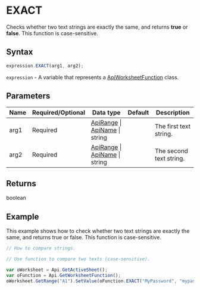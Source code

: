 # EXACT

Checks whether two text strings are exactly the same, and returns **true** or **false**. This function is case-sensitive.

## Syntax

```javascript
expression.EXACT(arg1, arg2);
```

`expression` - A variable that represents a [ApiWorksheetFunction](../ApiWorksheetFunction.md) class.

## Parameters

| **Name** | **Required/Optional** | **Data type** | **Default** | **Description** |
| ------------- | ------------- | ------------- | ------------- | ------------- |
| arg1 | Required | [ApiRange](../../ApiRange/ApiRange.md) \| [ApiName](../../ApiName/ApiName.md) \| string |  | The first text string. |
| arg2 | Required | [ApiRange](../../ApiRange/ApiRange.md) \| [ApiName](../../ApiName/ApiName.md) \| string |  | The second text string. |

## Returns

boolean

## Example

This example shows how to check whether two text strings are exactly the same, and returns true or false. This function is case-sensitive.

```javascript editor-xlsx
// How to compare strings.

// Use function to compare two texts (case-sensitive).

var oWorksheet = Api.GetActiveSheet();
var oFunction = Api.GetWorksheetFunction();
oWorksheet.GetRange("A1").SetValue(oFunction.EXACT("MyPassword", "mypassword"));
```
